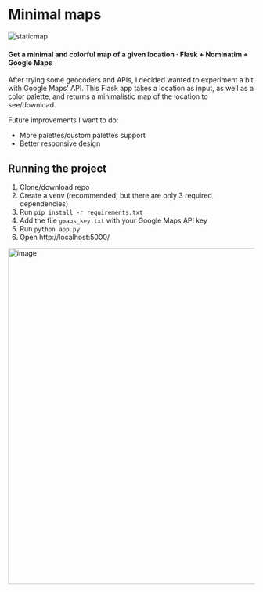 # Minimal maps

![staticmap](https://user-images.githubusercontent.com/14150766/179356728-dfb72b83-1a29-43cf-8f7e-905bcafd90fc.png)

#### Get a minimal and colorful map of a given location · Flask + Nominatim + Google Maps

After trying some geocoders and APIs, I decided wanted to experiment a bit with Google Maps' API. This Flask app takes a location as input, as well as a color palette, and returns a minimalistic map of the location to see/download.

Future improvements I want to do:
- More palettes/custom palettes support
- Better responsive design

## Running the project

1. Clone/download repo
2. Create a venv (recommended, but there are only 3 required dependencies)
3. Run `pip install -r requirements.txt`
4. Add the file `gmaps_key.txt` with your Google Maps API key
5. Run `python app.py`
6. Open http://localhost:5000/

<img width="686" alt="image" src="https://user-images.githubusercontent.com/14150766/179356724-dc032c82-0a9e-4501-be3d-e35091db008f.png">

